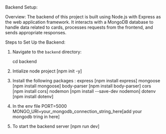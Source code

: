 Backend Setup:

Overview:
The backend of this project is built using Node.js with Express as the web application framework. It interacts with a MongoDB database to handle data related to cards, processes requests from the frontend, and sends appropriate responses.

Steps to Set Up the Backend:

1. Navigate to the `backend` directory:

   cd backend

2. Intialize node project [npm init -y]

3. Install the following packages : 
   express [npm install express]
   mongoose [npm install mongoose]
   body-parser [npm install body-parser]
   cors [npm install cors]
   nodemon [npm install --save-dev nodemon]
   dotenv [npm install dotenv]
  
4. In the env file 
   PORT=5000
   MONGO_URI=your_mongodb_connection_string_here[add your mongodb tring in here]

5. To start the backend server [npm run dev]

